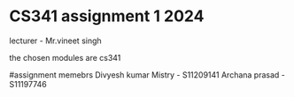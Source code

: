 # CS341 assignment 1 2024 
lecturer - Mr.vineet singh 

the chosen modules are cs341

#assignment memebrs 
Divyesh kumar Mistry - S11209141
Archana prasad - S11197746
